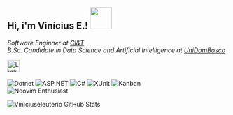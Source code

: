 ## Hi, i'm Vinícius E.! <img src="https://media1.giphy.com/media/v1.Y2lkPTc5MGI3NjExMTJod3U3OTZycTcwajVpNDZncW43YTVxZHMzMXkyZjB1dTU5MHhkYyZlcD12MV9pbnRlcm5hbF9naWZfYnlfaWQmY3Q9cw/f7omQNmgiyjj5sffvZ/giphy.gif" width="50">

_Software Enginner at [CI&T](https://ciandt.com/br/pt-br/home)_<br>
_B.Sc. Candidate in Data Science and Artificial Intelligence at [UniDomBosco](https://unidombosco.edu.br)_

<p align="left">
  <a href="https://www.linkedin.com/in/vinicius-ecosta"><img width="28px" alt="LinkedIn" title="LinkedIn" src="https://upload.wikimedia.org/wikipedia/commons/thumb/8/81/LinkedIn_icon.svg/1024px-LinkedIn_icon.svg.png"/></a>
  &#8287;&#8287;&#8287;&#8287;&#8287;
</p>

![Dotnet](https://img.shields.io/badge/Framework-.NET-informational?style=flat&logo=dotnet&color=8a2be2)
![ASP.NET](https://img.shields.io/badge/ASP.NET-512BD4?style=flat&logo=dotnet&logoColor=white)
![C#](https://img.shields.io/badge/C%23-512BD4?style=flat&color=4C1A74)
![XUnit](https://img.shields.io/badge/Unit%20Testing-xUnit-5E90C4?style=flat&color=A9A9A9)
![Kanban](https://img.shields.io/badge/Agile%20Methodologies-Kanban-informational?style=flat&logo=trello&color=FFDB58)<br>
![Neovim Enthusiast](https://img.shields.io/badge/Neovim-Enthusiast-57A143?style=flat&logo=neovim&logoColor=white)

![Viniciuseleuterio GitHub Stats](https://github-readme-stats.vercel.app/api?username=Vinciuseleuterio&show_icons=true&theme=tokyonight)




 

